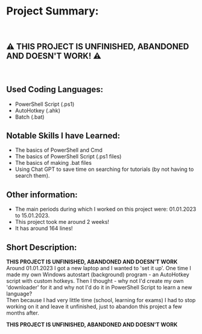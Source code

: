 # Project Summary:


<br>


## :warning: **THIS PROJECT IS UNFINISHED, ABANDONED AND DOESN'T WORK!** :warning:


<br>


## Used Coding Languages:
- PowerShell Script (.ps1)
- AutoHotkey (.ahk)
- Batch (.bat)


## Notable Skills I have Learned:
- The basics of PowerShell and Cmd
- The basics of PowerShell Script (.ps1 files)
- The basics of making .bat files
- Using Chat GPT to save time on searching for tutorials (by not having to search them).


## Other information:
- The main periods during which I worked on this project were: 01.01.2023 to 15.01.2023.
- This project took me around 2 weeks!
- It has around 164 lines!


## Short Description:

**THIS PROJECT IS UNFINISHED, ABANDONED AND DOESN'T WORK**
Around 01.01.2023 I got a new laptop and I wanted to 'set it up'. One time I made my own Windows autostart (background) program - an AutoHotkey script with custom hotkeys. Then I thought - why not I'd create my own 'downloader' for it and why not I'd do it in PowerShell Script to learn a new language? <br>
Then because I had very little time (school, learning for exams) I had to stop working on it and leave it unfinished, just to abandon this project a few months after.

**THIS PROJECT IS UNFINISHED, ABANDONED AND DOESN'T WORK**